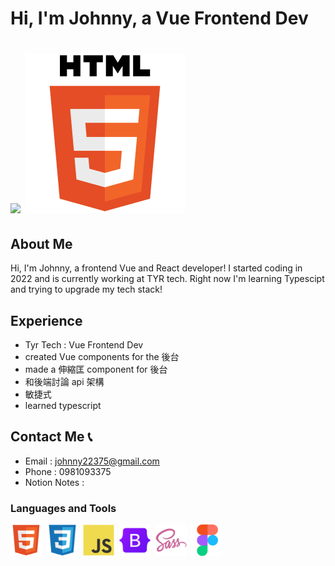 <h1>Hi, I'm Johnny, a Vue Frontend Dev<h1>
<img src="https://media.giphy.com/media/2IudUHdI075HL02Pkk/giphy.gif">
<img src="https://github.com/devicons/devicon/blob/master/icons/html5/html5-original-wordmark.svg">
 
## About Me
Hi, I'm Johnny, a frontend Vue and React developer! I started coding in 2022 and is currently working at TYR tech.
  Right now I'm learning Typescipt and trying to upgrade my tech stack!
## Experience
- Tyr Tech : Vue Frontend Dev
 - created Vue components for the 後台
 - made a 伸縮匡 component for 後台
 - 和後端討論 api 架構
 - 敏捷式
 - learned typescript
 
## Contact Me 📞
- Email : johnny22375@gmail.com
- Phone : 0981093375
- Notion Notes : 
  
  
### Languages and Tools
<div>
        <img src="https://github.com/devicons/devicon/blob/master/icons/html5/html5-original.svg"
          title="HTML5" alt="HTML" width="50" height="50" />&nbsp;
        <img
          src="https://github.com/devicons/devicon/blob/master/icons/css3/css3-original.svg"
          title="CSS3" alt="CSS" width="50" height="50" />&nbsp;
        <img
          src="https://github.com/devicons/devicon/blob/master/icons/javascript/javascript-original.svg"
          title="JavaScript" alt="JavaScript" width="50" height="50" />&nbsp;
        <img src="https://github.com/devicons/devicon/blob/master/icons/bootstrap/bootstrap-original.svg"
          title="Bootstrap" alt="Bootstrap" width="50" height="50" />&nbsp;
        <img src="https://github.com/devicons/devicon/blob/master/icons/sass/sass-original.svg"
        title="SCSS" alt="SCSS" width="50" height="50" />&nbsp;
        <img src="https://github.com/devicons/devicon/blob/master/icons/figma/figma-original.svg"
          title="Figma" alt="Figma" width="50" height="50" />&nbsp;
    
</div>


